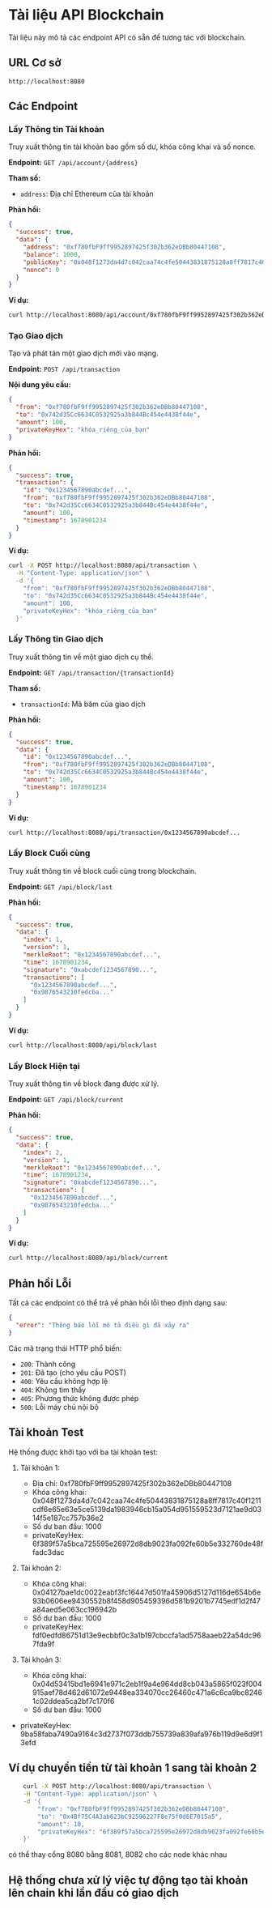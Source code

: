 # Tài liệu API Blockchain

Tài liệu này mô tả các endpoint API có sẵn để tương tác với blockchain.

## URL Cơ sở

```
http://localhost:8080
```

## Các Endpoint

### Lấy Thông tin Tài khoản

Truy xuất thông tin tài khoản bao gồm số dư, khóa công khai và số nonce.

**Endpoint:** `GET /api/account/{address}`

**Tham số:**
- `address`: Địa chỉ Ethereum của tài khoản

**Phản hồi:**
```json
{
  "success": true,
  "data": {
    "address": "0xf780fbF9ff9952897425f302b362eDBb80447108",
    "balance": 1000,
    "publicKey": "0x048f1273da4d7c042caa74c4fe50443831875128a8ff7817c40f1211cdf6e65e63e5ce5139da1983946cb15a054d951559523d7121ae9d0314f5e187cc757b36e2",
    "nonce": 0
  }
}
```

**Ví dụ:**
```bash
curl http://localhost:8080/api/account/0xf780fbF9ff9952897425f302b362eDBb80447108
```

### Tạo Giao dịch

Tạo và phát tán một giao dịch mới vào mạng.

**Endpoint:** `POST /api/transaction`

**Nội dung yêu cầu:**
```json
{
  "from": "0xf780fbF9ff9952897425f302b362eDBb80447108",
  "to": "0x742d35Cc6634C0532925a3b844Bc454e4438f44e",
  "amount": 100,
  "privateKeyHex": "khóa_riêng_của_bạn"
}
```

**Phản hồi:**
```json
{
  "success": true,
  "transaction": {
    "id": "0x1234567890abcdef...",
    "from": "0xf780fbF9ff9952897425f302b362eDBb80447108",
    "to": "0x742d35Cc6634C0532925a3b844Bc454e4438f44e",
    "amount": 100,
    "timestamp": 1678901234
  }
}
```

**Ví dụ:**
```bash
curl -X POST http://localhost:8080/api/transaction \
  -H "Content-Type: application/json" \
  -d '{
    "from": "0xf780fbF9ff9952897425f302b362eDBb80447108",
    "to": "0x742d35Cc6634C0532925a3b844Bc454e4438f44e",
    "amount": 100,
    "privateKeyHex": "khóa_riêng_của_bạn"
  }'
```

### Lấy Thông tin Giao dịch

Truy xuất thông tin về một giao dịch cụ thể.

**Endpoint:** `GET /api/transaction/{transactionId}`

**Tham số:**
- `transactionId`: Mã băm của giao dịch

**Phản hồi:**
```json
{
  "success": true,
  "data": {
    "id": "0x1234567890abcdef...",
    "from": "0xf780fbF9ff9952897425f302b362eDBb80447108",
    "to": "0x742d35Cc6634C0532925a3b844Bc454e4438f44e",
    "amount": 100,
    "timestamp": 1678901234
  }
}
```

**Ví dụ:**
```bash
curl http://localhost:8080/api/transaction/0x1234567890abcdef...
```

### Lấy Block Cuối cùng

Truy xuất thông tin về block cuối cùng trong blockchain.

**Endpoint:** `GET /api/block/last`

**Phản hồi:**
```json
{
  "success": true,
  "data": {
    "index": 1,
    "version": 1,
    "merkleRoot": "0x1234567890abcdef...",
    "time": 1678901234,
    "signature": "0xabcdef1234567890...",
    "transactions": [
      "0x1234567890abcdef...",
      "0x9876543210fedcba..."
    ]
  }
}
```

**Ví dụ:**
```bash
curl http://localhost:8080/api/block/last
```

### Lấy Block Hiện tại

Truy xuất thông tin về block đang được xử lý.

**Endpoint:** `GET /api/block/current`

**Phản hồi:**
```json
{
  "success": true,
  "data": {
    "index": 2,
    "version": 1,
    "merkleRoot": "0x1234567890abcdef...",
    "time": 1678901234,
    "signature": "0xabcdef1234567890...",
    "transactions": [
      "0x1234567890abcdef...",
      "0x9876543210fedcba..."
    ]
  }
}
```

**Ví dụ:**
```bash
curl http://localhost:8080/api/block/current
```

## Phản hồi Lỗi

Tất cả các endpoint có thể trả về phản hồi lỗi theo định dạng sau:

```json
{
  "error": "Thông báo lỗi mô tả điều gì đã xảy ra"
}
```

Các mã trạng thái HTTP phổ biến:
- `200`: Thành công
- `201`: Đã tạo (cho yêu cầu POST)
- `400`: Yêu cầu không hợp lệ
- `404`: Không tìm thấy
- `405`: Phương thức không được phép
- `500`: Lỗi máy chủ nội bộ

## Tài khoản Test

Hệ thống được khởi tạo với ba tài khoản test:

1. Tài khoản 1:
   - Địa chỉ: 0xf780fbF9ff9952897425f302b362eDBb80447108
   - Khóa công khai: 0x048f1273da4d7c042caa74c4fe50443831875128a8ff7817c40f1211cdf6e65e63e5ce5139da1983946cb15a054d951559523d7121ae9d0314f5e187cc757b36e2
   - Số dư ban đầu: 1000
   - privateKeyHex: 6f389f57a5bca725595e26972d8db9023fa092fe60b5e332760de48ffadc3dac

2. Tài khoản 2:
   - Khóa công khai: 0x04127bae1dc0022eabf3fc16447d501fa45906d5127d116de654b6e93b0606ee9430552b8f458d905459396d581b9201b7745edf1d2f47a84aed5e063cc196942b
   - Số dư ban đầu: 1000
    - privateKeyHex: fdf0edfd86751d13e9ecbbf0c3a1b197cbccfa1ad5758aaeb22a54dc967fda9f

3. Tài khoản 3:
   - Khóa công khai: 0x04d53415bd1e6941e971c2eb1f9a4e964dd8cb043a5865f023f004915aef78d462d61072e9448ea334070cc26460c471a6c6ca9bc82461c02ddea5ca2bf7c170f6
   - Số dư ban đầu: 1000
  - privateKeyHex: 9ba58faba7490a9164c3d2737f073ddb755739a839afa976b119d9e6d9f13efd

## Ví dụ chuyển tiền từ tài khoản 1 sang tài khoản 2


```bash
    curl -X POST http://localhost:8080/api/transaction \
    -H "Content-Type: application/json" \
    -d '{
        "from": "0xf780fbF9ff9952897425f302b362eDBb80447108",
        "to": "0x4Bf75C4A3ab623bC92596227F8e75f0d6E7015a5", 
        "amount": 10,
        "privateKeyHex": "6f389f57a5bca725595e26972d8db9023fa092fe60b5e332760de48ffadc3dac"
    }'
```
có thể thay cổng 8080 bằng 8081, 8082 cho các node khác nhau
## Hệ thống chưa xử lý việc tự động tạo tài khoản lên chain khi lần đầu có giao dịch

